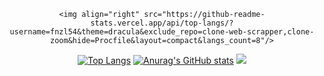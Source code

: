 <div align="center">

<!--  ![header](https://capsule-render.vercel.app/api?type=slice&color=auto&height=100&section=header&text=Fnzl54&fontSize=50) -->
    <img align="right" src="https://github-readme-stats.vercel.app/api/top-langs/?username=fnzl54&theme=dracula&exclude_repo=clone-web-scrapper,clone-zoom&hide=Procfile&layout=compact&langs_count=8"/>
[![Top Langs](https://github-readme-stats.vercel.app/api/top-langs/?username=fnzl54)](https://github.com/fnzl54/github-readme-stats)
[![Anurag's GitHub stats](https://github-readme-stats.vercel.app/api?username=fnzl54)](https://github.com/fnzl54/github-readme-stats)
<a href="https://holly-nest-ca8.notion.site/Development-Note-1c7bd78ac41d40eb9cf99485fdb09135"><img src="https://img.shields.io/badge/Note-ffffff?style=flat-square&logo=notion&logoColor=black"/></a>

  </div>
